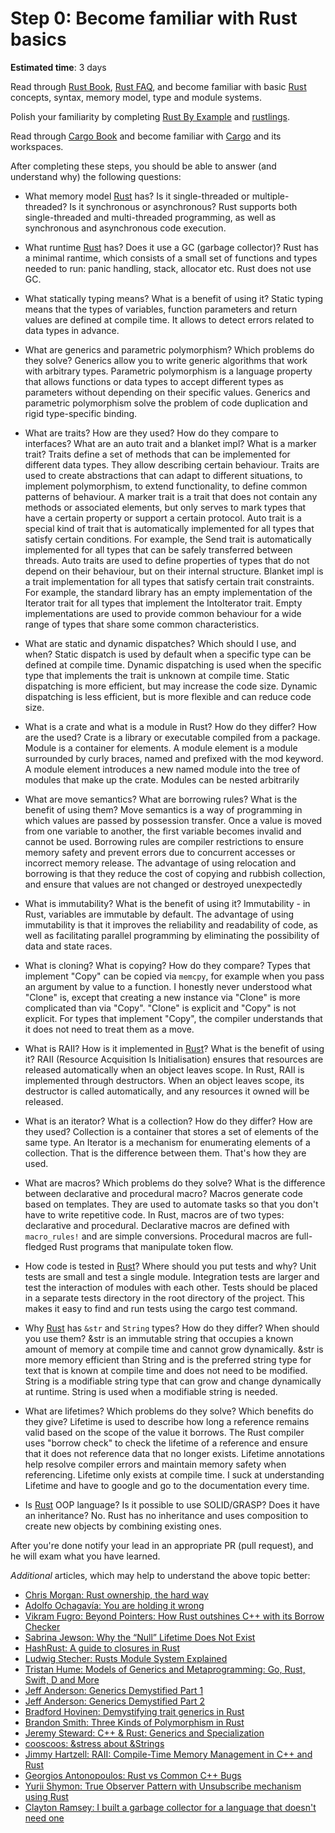 Step 0: Become familiar with Rust basics
========================================

__Estimated time__: 3 days

Read through [Rust Book], [Rust FAQ], and become familiar with basic [Rust] concepts, syntax, memory model, type and module systems.

Polish your familiarity by completing [Rust By Example] and [rustlings].

Read through [Cargo Book] and become familiar with [Cargo] and its workspaces.

After completing these steps, you should be able to answer (and understand why) the following questions:

- What memory model [Rust] has? Is it single-threaded or multiple-threaded? Is it synchronous or asynchronous?
Rust supports both single-threaded and multi-threaded programming, as well as synchronous and asynchronous code execution.

- What runtime [Rust] has? Does it use a GC (garbage collector)?
Rust has a minimal rantime, which consists of a small set of functions and types needed to run: panic handling, stack, allocator etc. Rust does not use GC.

- What statically typing means? What is a benefit of using it?
Static typing means that the types of variables, function parameters and return values are defined at compile time. It allows to detect errors related to data types in advance.

- What are generics and parametric polymorphism? Which problems do they solve?
Generics allow you to write generic algorithms that work with arbitrary types.
Parametric polymorphism is a language property that allows functions or data types to accept different types as parameters without depending on their specific values.
Generics and parametric polymorphism solve the problem of code duplication and rigid type-specific binding.

- What are traits? How are they used? How do they compare to interfaces? What are an auto trait and a blanket impl? What is a marker trait?
Traits define a set of methods that can be implemented for different data types. They allow describing certain behaviour.
Traits are used to create abstractions that can adapt to different situations, to implement polymorphism, to extend functionality, to define common patterns of behaviour.
A marker trait is a trait that does not contain any methods or associated elements, but only serves to mark types that have a certain property or support a certain protocol.
Auto trait is a special kind of trait that is automatically implemented for all types that satisfy certain conditions. For example, the Send trait is automatically implemented for all types that can be safely transferred between threads. Auto traits are used to define properties of types that do not depend on their behaviour, but on their internal structure.
Blanket impl is a trait implementation for all types that satisfy certain trait constraints. For example, the standard library has an empty implementation of the Iterator trait for all types that implement the IntoIterator trait. Empty implementations are used to provide common behaviour for a wide range of types that share some common characteristics.

- What are static and dynamic dispatches? Which should I use, and when?
Static dispatch is used by default when a specific type can be defined at compile time. Dynamic dispatching is used when the specific type that implements the trait is unknown at compile time.
Static dispatching is more efficient, but may increase the code size. Dynamic dispatching is less efficient, but is more flexible and can reduce code size.

- What is a crate and what is a module in Rust? How do they differ? How are the used?
Crate is a library or executable compiled from a package. 
Module is a container for elements. A module element is a module surrounded by curly braces, named and prefixed with the mod keyword. A module element introduces a new named module into the tree of modules that make up the crate. Modules can be nested arbitrarily

- What are move semantics? What are borrowing rules? What is the benefit of using them?
Move semantics is a way of programming in which values are passed by possession transfer. Once a value is moved from one variable to another, the first variable becomes invalid and cannot be used. Borrowing rules are compiler restrictions to ensure memory safety and prevent errors due to concurrent accesses or incorrect memory release. The advantage of using relocation and borrowing is that they reduce the cost of copying and rubbish collection, and ensure that values are not changed or destroyed unexpectedly

- What is immutability? What is the benefit of using it?
Immutability - in Rust, variables are immutable by default.
The advantage of using immutability is that it improves the reliability and readability of code, as well as facilitating parallel programming by eliminating the possibility of data and state races.

- What is cloning? What is copying? How do they compare?
Types that implement "Copy" can be copied via `memcpy`, for example when you pass an argument by value to a function.
I honestly never understood what "Clone" is, except that creating a new instance via "Clone" is more complicated than via "Copy".
"Clone" is explicit and "Copy" is not explicit.
For types that implement "Copy", the compiler understands that it does not need to treat them as a move.

- What is RAII? How is it implemented in [Rust]? What is the benefit of using it?
RAII (Resource Acquisition Is Initialisation) ensures that resources are released automatically when an object leaves scope. In Rust, RAII is implemented through destructors. When an object leaves scope, its destructor is called automatically, and any resources it owned will be released.

- What is an iterator? What is a collection? How do they differ? How are they used?
Collection is a container that stores a set of elements of the same type.
An Iterator is a mechanism for enumerating elements of a collection.
That is the difference between them. That's how they are used.

- What are macros? Which problems do they solve? What is the difference between declarative and procedural macro?
Macros generate code based on templates. They are used to automate tasks so that you don't have to write repetitive code. In Rust, macros are of two types: declarative and procedural. Declarative macros are defined with `macro_rules!` and are simple conversions. Procedural macros are full-fledged Rust programs that manipulate token flow.


- How code is tested in [Rust]? Where should you put tests and why?
Unit tests are small and test a single module.
Integration tests are larger and test the interaction of modules with each other.
Tests should be placed in a separate tests directory in the root directory of the project. This makes it easy to find and run tests using the cargo test command.


- Why [Rust] has `&str` and `String` types? How do they differ? When should you use them?
&str is an immutable string that occupies a known amount of memory at compile time and cannot grow dynamically. &str is more memory efficient than String and is the preferred string type for text that is known at compile time and does not need to be modified.
String is a modifiable string type that can grow and change dynamically at runtime. String is used when a modifiable string is needed.


- What are lifetimes? Which problems do they solve? Which benefits do they give?
Lifetime is used to describe how long a reference remains valid based on the scope of the value it borrows. The Rust compiler uses "borrow check" to check the lifetime of a reference and ensure that it does not reference data that no longer exists. Lifetime annotations help resolve compiler errors and maintain memory safety when referencing. Lifetime only exists at compile time.
I suck at understanding Lifetime and have to google and go to the documentation every time.


- Is [Rust] OOP language? Is it possible to use SOLID/GRASP? Does it have an inheritance?
No. Rust has no inheritance and uses composition to create new objects by combining existing ones.

After you're done notify your lead in an appropriate PR (pull request), and he will exam what you have learned.

_Additional_ articles, which may help to understand the above topic better:
- [Chris Morgan: Rust ownership, the hard way][1]
- [Adolfo Ochagavía: You are holding it wrong][12]
- [Vikram Fugro: Beyond Pointers: How Rust outshines C++ with its Borrow Checker][15]
- [Sabrina Jewson: Why the “Null” Lifetime Does Not Exist][16]
- [HashRust: A guide to closures in Rust][13]
- [Ludwig Stecher: Rusts Module System Explained][2]
- [Tristan Hume: Models of Generics and Metaprogramming: Go, Rust, Swift, D and More][3]
- [Jeff Anderson: Generics Demystified Part 1][4]
- [Jeff Anderson: Generics Demystified Part 2][5]
- [Bradford Hovinen: Demystifying trait generics in Rust][14]
- [Brandon Smith: Three Kinds of Polymorphism in Rust][6]
- [Jeremy Steward: C++ & Rust: Generics and Specialization][7]
- [cooscoos: &stress about &Strings][8]
- [Jimmy Hartzell: RAII: Compile-Time Memory Management in C++ and Rust][9]
- [Georgios Antonopoulos: Rust vs Common C++ Bugs][10]
- [Yurii Shymon: True Observer Pattern with Unsubscribe mechanism using Rust][11]
- [Clayton Ramsey: I built a garbage collector for a language that doesn't need one][17]




[Cargo]: https://github.com/rust-lang/cargo
[Cargo Book]: https://doc.rust-lang.org/cargo
[Rust]: https://www.rust-lang.org
[Rust Book]: https://doc.rust-lang.org/book
[Rust By Example]: https://doc.rust-lang.org/rust-by-example
[Rust FAQ]: https://prev.rust-lang.org/faq.html
[rustlings]: https://rustlings.cool

[1]: https://chrismorgan.info/blog/rust-ownership-the-hard-way
[2]: https://aloso.github.io/2021/03/28/module-system.html
[3]: https://thume.ca/2019/07/14/a-tour-of-metaprogramming-models-for-generics
[4]: https://web.archive.org/web/20220525213911/http://jeffa.io/rust_guide_generics_demystified_part_1
[5]: https://web.archive.org/web/20220328114028/https://jeffa.io/rust_guide_generics_demystified_part_2
[6]: https://www.brandons.me/blog/polymorphism-in-rust
[7]: https://www.tangramvision.com/blog/c-rust-generics-and-specialization#substitution-ordering--failures
[8]: https://cooscoos.github.io/blog/stress-about-strings
[9]: https://www.thecodedmessage.com/posts/raii
[10]: https://geo-ant.github.io/blog/2022/common-cpp-errors-vs-rust
[11]: https://web.archive.org/web/20230319015854/https://ybnesm.github.io/blah/articles/true-observer-pattern-rust
[12]: https://ochagavia.nl/blog/you-are-holding-it-wrong
[13]: https://hashrust.com/blog/a-guide-to-closures-in-rust
[14]: https://gruebelinchen.wordpress.com/2023/06/06/demystifying-trait-generics-in-rust
[15]: https://dev.to/vikram2784/beyond-pointers-how-rust-outshines-c-with-its-borrow-checker-1mad
[16]: https://sabrinajewson.org/blog/null-lifetime
[17]: https://claytonwramsey.github.io/2023/08/14/dumpster.html
